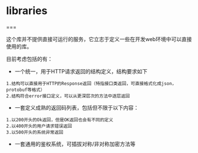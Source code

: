 # libraries

===

这个库并不提供直接可运行的服务，它立志于定义一些在开发web环境中可以直接使用的库。

目前考虑包括的有：

 * 一个统一，用于HTTP请求返回的结构定义，结构要求如下

```
1.结构可以直接用于HTTP的Response返回（特指接口类返回，可直接格式化成json，protobuf等格式）
2.结构符合error接口定义，可以从更深层次的方法中逐层返回
```


 * 一套定义成熟的返回码列表，包括但不限于以下内容：
 
```
1.以200开头的Ok返回，但是OK返回也会有不同的定义
2.以400开头的用户请求错误返回
3.以500开头的系统异常返回
```

 * 一套通用的鉴权系统，可插拔对称/非对称加密方法等